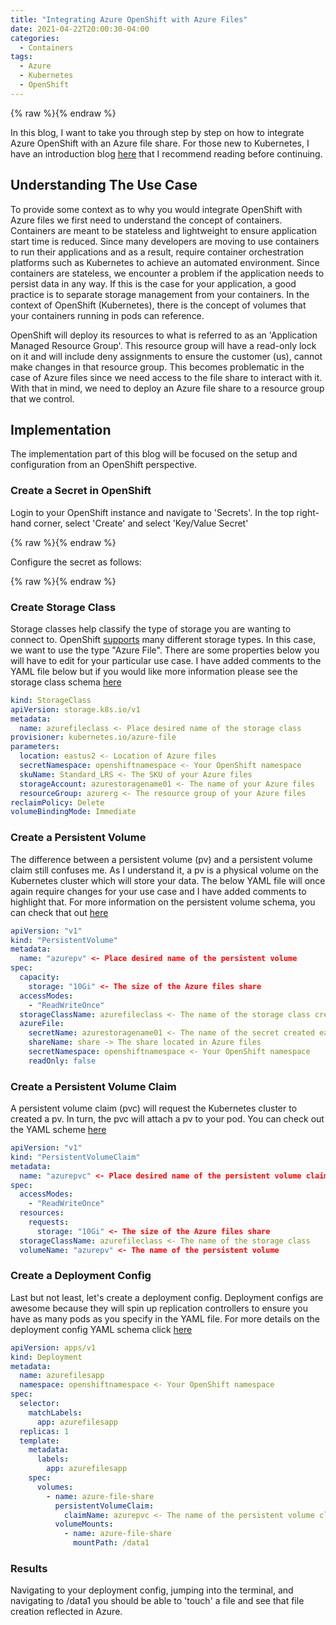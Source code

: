 ```yaml
---
title: "Integrating Azure OpenShift with Azure Files"
date: 2021-04-22T20:00:30-04:00
categories:
  - Containers
tags:
  - Azure
  - Kubernetes
  - OpenShift
---
```


{% raw %}<img src="/blog/assets/images/blog_images/aro-and-azure-files/openshift_azure.png" alt="">{% endraw %}

In this blog, I want to take you through step by step on how to integrate Azure OpenShift with an Azure file share. For those new to Kubernetes, I have an introduction blog [here](https://schiiss.github.io/blog/containers/an-introduction-to-kubernetes/) that I recommend reading before continuing.

## Understanding The Use Case

To provide some context as to why you would integrate OpenShift with Azure files we first need to understand the concept of containers. Containers are meant to be stateless and lightweight to ensure application start time is reduced. Since many developers are moving to use containers to run their applications and as a result, require container orchestration platforms such as Kubernetes to achieve an automated environment. Since containers are stateless, we encounter a problem if the application needs to persist data in any way. If this is the case for your application, a good practice is to separate storage management from your containers. In the context of OpenShift (Kubernetes), there is the concept of volumes that your containers running in pods can reference. 

OpenShift will deploy its resources to what is referred to as an 'Application Managed Resource Group'. This resource group will have a read-only lock on it and will include deny assignments to ensure the customer (us), cannot make changes in that resource group. This becomes problematic in the case of Azure files since we need access to the file share to interact with it. With that in mind, we need to deploy an Azure file share to a resource group that we control. 

## Implementation

The implementation part of this blog will be focused on the setup and configuration from an OpenShift perspective. 

### Create a Secret in OpenShift

Login to your OpenShift instance and navigate to 'Secrets'. In the top right-hand corner, select 'Create' and select 'Key/Value Secret'

{% raw %}<img src="/blog/assets/images/blog_images/aro-and-azure-files/secrets_create.PNG" alt="">{% endraw %}

Configure the secret as follows:

{% raw %}<img src="/blog/assets/images/blog_images/aro-and-azure-files/secret_config.PNG" alt="">{% endraw %}


### Create Storage Class

Storage classes help classify the type of storage you are wanting to connect to. OpenShift [supports](https://docs.openshift.com/container-platform/4.7/storage/understanding-persistent-storage.html#pv-access-modes_understanding-persistent-storage) many different storage types. In this case, we want to use the type "Azure File". There are some properties below you will have to edit for your particular use case. I have added comments to the YAML file below but if you would like more information please see the storage class schema [here](https://docs.openshift.com/container-platform/4.7/rest_api/storage_apis/storageclass-storage-k8s-io-v1.html#storageclass-storage-k8s-io-v1)

```yaml
kind: StorageClass
apiVersion: storage.k8s.io/v1
metadata:
  name: azurefileclass <- Place desired name of the storage class
provisioner: kubernetes.io/azure-file
parameters:
  location: eastus2 <- Location of Azure files
  secretNamespace: openshiftnamespace <- Your OpenShift namespace
  skuName: Standard_LRS <- The SKU of your Azure files
  storageAccount: azurestoragename01 <- The name of your Azure files
  resourceGroup: azurerg <- The resource group of your Azure files
reclaimPolicy: Delete
volumeBindingMode: Immediate
```

### Create a Persistent Volume

The difference between a persistent volume (pv) and a persistent volume claim still confuses me. As I understand it, a pv is a physical volume on the Kubernetes cluster which will store your data. The below YAML file will once again require changes for your use case and I have added comments to highlight that. For more information on the persistent volume schema, you can check that out [here](https://docs.openshift.com/container-platform/4.7/rest_api/workloads_apis/persistentvolume-core-v1.html#persistentvolume-core-v1)

```yaml
apiVersion: "v1"
kind: "PersistentVolume"
metadata:
  name: "azurepv" <- Place desired name of the persistent volume
spec:
  capacity:
    storage: "10Gi" <- The size of the Azure files share
  accessModes:
    - "ReadWriteOnce"
  storageClassName: azurefileclass <- The name of the storage class created above
  azureFile:
    secretName: azurestoragename01 <- The name of the secret created earlier
    shareName: share -> The share located in Azure files
    secretNamespace: openshiftnamespace <- Your OpenShift namespace
    readOnly: false
```

### Create a Persistent Volume Claim

A persistent volume claim (pvc) will request the Kubernetes cluster to created a pv. In turn, the pvc will attach a pv to your pod. You can check out the YAML scheme [here](https://docs.openshift.com/container-platform/4.7/rest_api/storage_apis/persistentvolumeclaim-core-v1.html#persistentvolumeclaim-core-v1)

```yaml
apiVersion: "v1"
kind: "PersistentVolumeClaim"
metadata:
  name: "azurepvc" <- Place desired name of the persistent volume claim
spec:
  accessModes:
    - "ReadWriteOnce"
  resources:
    requests:
      storage: "10Gi" <- The size of the Azure files share
  storageClassName: azurefileclass <- The name of the storage class
  volumeName: "azurepv" <- The name of the persistent volume
```

### Create a Deployment Config

Last but not least, let's create a deployment config. Deployment configs are awesome because they will spin up replication controllers to ensure you have as many pods as you specify in the YAML file. For more details on the deployment config YAML schema click [here](https://docs.openshift.com/container-platform/4.7/rest_api/workloads_apis/deploymentconfig-apps-openshift-io-v1.html#deploymentconfig-apps-openshift-io-v1)

```yaml
apiVersion: apps/v1
kind: Deployment
metadata:
  name: azurefilesapp
  namespace: openshiftnamespace <- Your OpenShift namespace
spec:
  selector:
    matchLabels:
      app: azurefilesapp
  replicas: 1
  template:
    metadata:
      labels:
        app: azurefilesapp
    spec:
      volumes:
        - name: azure-file-share
          persistentVolumeClaim:
            claimName: azurepvc <- The name of the persistent volume claim
          volumeMounts:
            - name: azure-file-share
              mountPath: /data1
```

### Results

Navigating to your deployment config, jumping into the terminal, and navigating to /data1 you should be able to 'touch' a file and see that file creation reflected in Azure.